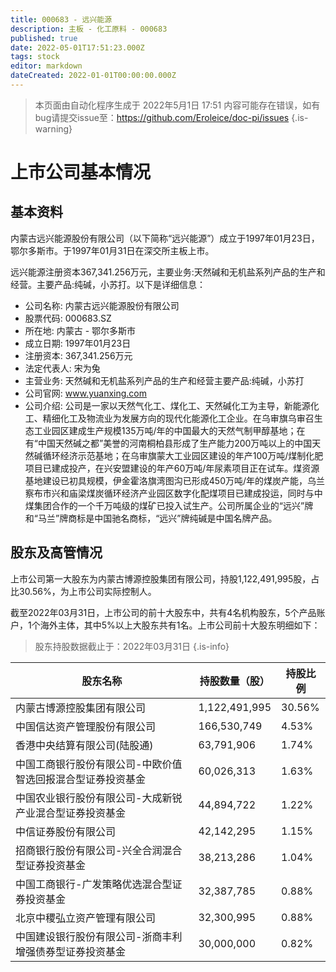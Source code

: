 ```yaml
---
title: 000683 - 远兴能源
description: 主板 - 化工原料 - 000683
published: true
date: 2022-05-01T17:51:23.000Z
tags: stock
editor: markdown
dateCreated: 2022-01-01T00:00:00.000Z
---
```


> 本页面由自动化程序生成于 2022年5月1日 17:51
> 内容可能存在错误，如有bug请提交issue至：https://github.com/Eroleice/doc-pi/issues
{.is-warning}

# 上市公司基本情况

## 基本资料

内蒙古远兴能源股份有限公司（以下简称“远兴能源”）成立于1997年01月23日，鄂尔多斯市。于1997年01月31日在深交所主板上市。

远兴能源注册资本367,341.256万元，主要业务:天然碱和无机盐系列产品的生产和经营。主要产品:纯碱，小苏打。以下是详细信息：

- 公司名称: 内蒙古远兴能源股份有限公司
- 股票代码: 000683.SZ
- 所在地: 内蒙古 - 鄂尔多斯市
- 成立日期: 1997年01月23日
- 注册资本: 367,341.256万元
- 法定代表人: 宋为兔
- 主营业务: 天然碱和无机盐系列产品的生产和经营主要产品:纯碱，小苏打
- 公司官网: www.yuanxing.com
- 公司介绍: 公司是一家以天然气化工、煤化工、天然碱化工为主导，新能源化工、精细化工及物流业为发展方向的现代化能源化工企业。在乌审旗乌审召生态工业园区建成生产规模135万吨/年的中国最大的天然气制甲醇基地；在有“中国天然碱之都”美誉的河南桐柏县形成了生产能力200万吨以上的中国天然碱循环经济示范基地；在乌审旗蒙大工业园区建设的年产100万吨/煤制化肥项目已建成投产，在兴安盟建设的年产60万吨/年尿素项目正在试车。煤资源基地建设已初具规模，伊金霍洛旗湾图沟已形成450万吨/年的煤炭产能，乌兰察布市兴和庙梁煤炭循环经济产业园区数字化配煤项目已建成投运，同时与中煤集团合作的一个千万吨级的煤矿已投入试生产。公司所属企业的“远兴”牌和“马兰”牌商标是中国驰名商标，“远兴”牌纯碱是中国名牌产品。


## 股东及高管情况

上市公司第一大股东为内蒙古博源控股集团有限公司，持股1,122,491,995股，占比30.56%，为上市公司实际控制人。

截至2022年03月31日，上市公司的前十大股东中，共有4名机构股东，5个产品账户，1个海外主体，其中5%以上大股东共有1名。上市公司前十大股东明细如下：

> 股东持股数据截止于：2022年03月31日
{.is-info}

| 股东名称 | 持股数量（股） | 持股比例 |
| --- | --- | --- |
| 内蒙古博源控股集团有限公司 | 1,122,491,995 | 30.56% |
| 中国信达资产管理股份有限公司 | 166,530,749 | 4.53% |
| 香港中央结算有限公司(陆股通) | 63,791,906 | 1.74% |
| 中国工商银行股份有限公司-中欧价值智选回报混合型证券投资基金 | 60,026,313 | 1.63% |
| 中国农业银行股份有限公司-大成新锐产业混合型证券投资基金 | 44,894,722 | 1.22% |
| 中信证券股份有限公司 | 42,142,295 | 1.15% |
| 招商银行股份有限公司-兴全合润混合型证券投资基金 | 38,213,286 | 1.04% |
| 中国工商银行-广发策略优选混合型证券投资基金 | 32,387,785 | 0.88% |
| 北京中稷弘立资产管理有限公司 | 32,300,995 | 0.88% |
| 中国建设银行股份有限公司-浙商丰利增强债券型证券投资基金 | 30,000,000 | 0.82% |




